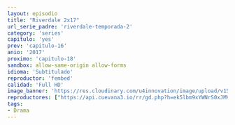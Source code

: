 ```yaml
---
layout: episodio
title: "Riverdale 2x17"
url_serie_padre: 'riverdale-temporada-2'
category: 'series'
capitulo: 'yes'
prev: 'capitulo-16'
anio: '2017'
proximo: 'capitulo-18'
sandbox: allow-same-origin allow-forms
idioma: 'Subtitulado'
reproductor: 'fembed'
calidad: 'Full HD'
image_banner: 'https://res.cloudinary.com/u4innovation/image/upload/v1565152608/maxresdefault-min_vy9nnj.jpg'
reproductores: ["https://api.cuevana3.io/rr/gd.php?h=ek5lbm9xYWNrS0xJMVp5b21KREk0dFBLbjVkaHhkRGdrOG1jbnBpUnhhS1Z2SnAxZHF1azE3eXRmNVdZdUthc3NydXFlWGpYc3RxMmtJRjZuYWZHdFpxU3FadVkyUT09"]
tags:
- Drama
---
```











